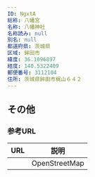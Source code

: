 ```yaml
---
ID: NgxtA
総称: 八幡宮
名称: 八幡神社
名称読み: null
別名: null
都道府県: 茨城県
区域: 鉾田市
緯度: 36.1096897
経度: 140.5322409
郵便番号: 3112104
住所: 茨城県鉾田市梶山６４２
---
```


## その他

### 参考URL

| URL | 説明          |
| --- | ------------- |
|     | OpenStreetMap |

